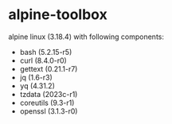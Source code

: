 # alpine-toolbox

alpine linux (3.18.4) with following components:

- bash (5.2.15-r5)
- curl (8.4.0-r0)
- gettext (0.21.1-r7)
- jq (1.6-r3)
- yq (4.31.2)
- tzdata (2023c-r1)
- coreutils (9.3-r1)
- openssl (3.1.3-r0)
